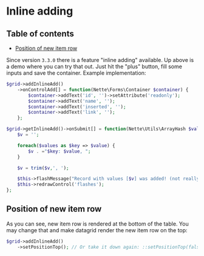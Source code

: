 # Inline adding

## Table of contents

- [Position of new item row](#position-of-new-item-row)

Since version `3.3.0` there is a feature "inline adding" available. Up above is a demo where you can try that out. Just hit the "plus" button, fill some inputs and save the container. Example implementation:

```php
$grid->addInlineAdd()
	->onControlAdd[] = function(Nette\Forms\Container $container) {
		$container->addText('id', '')->setAttribute('readonly');
		$container->addText('name', '');
		$container->addText('inserted', '');
		$container->addText('link', '');
	};

$grid->getInlineAdd()->onSubmit[] = function(Nette\Utils\ArrayHash $values): void {
	$v = '';

	foreach($values as $key => $value) {
		$v . ="$key: $value, ";
	}

	$v = trim($v,', ');

	$this->flashMessage("Record with values [$v] was added! (not really)", 'success');
	$this->redrawControl('flashes');
};
```

## Position of new item row

As you can see, new item row is rendered at the bottom of the table. You may change that and make datagrid render the new item row on the top:

```php
$grid->addInlineAdd()
	->setPositionTop(); // Or take it down again: ::setPositionTop(false)
```

